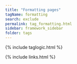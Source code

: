 ```yaml
---
title: "Formatting pages"
tagName: formatting
search: exclude
permalink: tag_formatting.html
sidebar: framework_sidebar
folder: tags
---
```

{% include taglogic.html %}

{% include links.html %}
